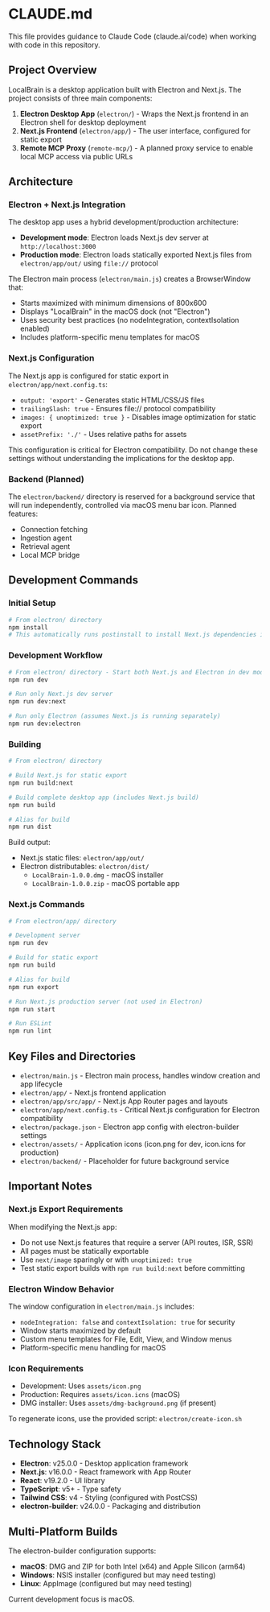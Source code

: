 # CLAUDE.md

This file provides guidance to Claude Code (claude.ai/code) when working with code in this repository.

## Project Overview

LocalBrain is a desktop application built with Electron and Next.js. The project consists of three main components:

1. **Electron Desktop App** (`electron/`) - Wraps the Next.js frontend in an Electron shell for desktop deployment
2. **Next.js Frontend** (`electron/app/`) - The user interface, configured for static export
3. **Remote MCP Proxy** (`remote-mcp/`) - A planned proxy service to enable local MCP access via public URLs

## Architecture

### Electron + Next.js Integration

The desktop app uses a hybrid development/production architecture:

- **Development mode**: Electron loads Next.js dev server at `http://localhost:3000`
- **Production mode**: Electron loads statically exported Next.js files from `electron/app/out/` using `file://` protocol

The Electron main process (`electron/main.js`) creates a BrowserWindow that:
- Starts maximized with minimum dimensions of 800x600
- Displays "LocalBrain" in the macOS dock (not "Electron")
- Uses security best practices (no nodeIntegration, contextIsolation enabled)
- Includes platform-specific menu templates for macOS

### Next.js Configuration

The Next.js app is configured for static export in `electron/app/next.config.ts`:
- `output: 'export'` - Generates static HTML/CSS/JS files
- `trailingSlash: true` - Ensures file:// protocol compatibility
- `images: { unoptimized: true }` - Disables image optimization for static export
- `assetPrefix: './'` - Uses relative paths for assets

This configuration is critical for Electron compatibility. Do not change these settings without understanding the implications for the desktop app.

### Backend (Planned)

The `electron/backend/` directory is reserved for a background service that will run independently, controlled via macOS menu bar icon. Planned features:
- Connection fetching
- Ingestion agent
- Retrieval agent
- Local MCP bridge

## Development Commands

### Initial Setup

```bash
# From electron/ directory
npm install
# This automatically runs postinstall to install Next.js dependencies in app/
```

### Development Workflow

```bash
# From electron/ directory - Start both Next.js and Electron in dev mode
npm run dev

# Run only Next.js dev server
npm run dev:next

# Run only Electron (assumes Next.js is running separately)
npm run dev:electron
```

### Building

```bash
# From electron/ directory

# Build Next.js for static export
npm run build:next

# Build complete desktop app (includes Next.js build)
npm run build

# Alias for build
npm run dist
```

Build output:
- Next.js static files: `electron/app/out/`
- Electron distributables: `electron/dist/`
  - `LocalBrain-1.0.0.dmg` - macOS installer
  - `LocalBrain-1.0.0.zip` - macOS portable app

### Next.js Commands

```bash
# From electron/app/ directory

# Development server
npm run dev

# Build for static export
npm run build

# Alias for build
npm run export

# Run Next.js production server (not used in Electron)
npm run start

# Run ESLint
npm run lint
```

## Key Files and Directories

- `electron/main.js` - Electron main process, handles window creation and app lifecycle
- `electron/app/` - Next.js frontend application
- `electron/app/src/app/` - Next.js App Router pages and layouts
- `electron/app/next.config.ts` - Critical Next.js configuration for Electron compatibility
- `electron/package.json` - Electron app config with electron-builder settings
- `electron/assets/` - Application icons (icon.png for dev, icon.icns for production)
- `electron/backend/` - Placeholder for future background service

## Important Notes

### Next.js Export Requirements

When modifying the Next.js app:
- Do not use Next.js features that require a server (API routes, ISR, SSR)
- All pages must be statically exportable
- Use `next/image` sparingly or with `unoptimized: true`
- Test static export builds with `npm run build:next` before committing

### Electron Window Behavior

The window configuration in `electron/main.js` includes:
- `nodeIntegration: false` and `contextIsolation: true` for security
- Window starts maximized by default
- Custom menu templates for File, Edit, View, and Window menus
- Platform-specific menu handling for macOS

### Icon Requirements

- Development: Uses `assets/icon.png`
- Production: Requires `assets/icon.icns` (macOS)
- DMG installer: Uses `assets/dmg-background.png` (if present)

To regenerate icons, use the provided script: `electron/create-icon.sh`

## Technology Stack

- **Electron**: v25.0.0 - Desktop application framework
- **Next.js**: v16.0.0 - React framework with App Router
- **React**: v19.2.0 - UI library
- **TypeScript**: v5+ - Type safety
- **Tailwind CSS**: v4 - Styling (configured with PostCSS)
- **electron-builder**: v24.0.0 - Packaging and distribution

## Multi-Platform Builds

The electron-builder configuration supports:
- **macOS**: DMG and ZIP for both Intel (x64) and Apple Silicon (arm64)
- **Windows**: NSIS installer (configured but may need testing)
- **Linux**: AppImage (configured but may need testing)

Current development focus is macOS.
